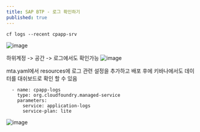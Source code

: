 ```yaml
---
title: SAP BTP - 로그 확인하기
published: true
---
```

```
cf logs --recent cpapp-srv
```
![image](https://github.com/BJSNuruhee/levelup/assets/88364980/4744253a-b368-49d9-a0df-6adceba92c1d)

하위계정 -> 공간 -> 로그에서도 확인가능
![image](https://github.com/BJSNuruhee/levelup/assets/88364980/c115ff02-92d0-4342-9fef-5d34c34b4468)

mta.yaml에서 resources에 로그 관련 설정을 추가하고 배포 후에 키바나에서도 데이터를 대쉬보드로 확인 할 수 있음

```
  - name: cpapp-logs
    type: org.cloudfoundry.managed-service
    parameters:
      service: application-logs
      service-plan: lite
```

![image](https://github.com/BJSNuruhee/levelup/assets/88364980/b56439d7-45a0-4350-8f6d-7bb394f37e59)